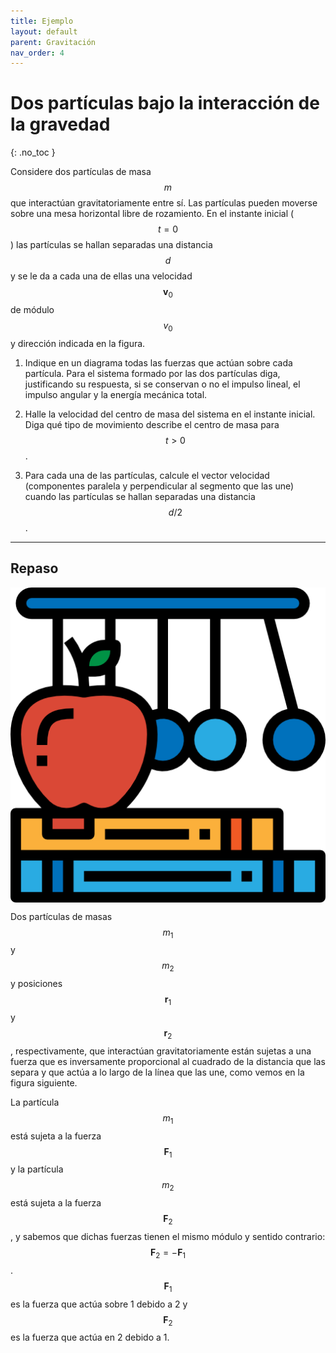 ```yaml
---
title: Ejemplo
layout: default
parent: Gravitación
nav_order: 4
---
```


# Dos partículas bajo la interacción de la gravedad
{: .no_toc }

Considere dos partículas de masa $$m$$ que interactúan gravitatoriamente entre sí. Las partículas pueden moverse sobre una mesa horizontal libre de rozamiento. En el instante inicial ($$t = 0$$) las partículas se hallan separadas una distancia $$d$$ y se le da a cada una de ellas una velocidad $$\mathbf{v}_0$$ de módulo $$v_0$$ y dirección indicada en la figura.

1. Indique en un diagrama todas las fuerzas que actúan sobre cada partícula. Para el sistema formado por las dos partículas diga, justificando su respuesta, si se conservan o no el impulso lineal, el impulso angular y la energía mecánica total.

2. Halle la velocidad del centro de masa del sistema en el instante inicial. Diga qué tipo de movimiento describe el centro de masa para $$t > 0$$.

3. Para cada una de las partículas, calcule el vector velocidad (componentes paralela y perpendicular al segmento que las une) cuando las partículas se hallan separadas una distancia $$d/2$$.

---

## Repaso

<img src="../../assets/images/physics.png" style="display: block; margin: 0 auto"/>


Dos partículas de masas $$m_1$$ y $$m_2$$ y posiciones $$\mathbf{r}_1$$ y $$\mathbf{r}_2$$, respectivamente, que interactúan gravitatoriamente están sujetas a una fuerza que es inversamente proporcional al cuadrado de la distancia que las separa y que actúa a lo largo de la línea que las une, como vemos en la figura siguiente.

La partícula $$m_1$$ está sujeta a la fuerza $$\mathbf{F}_1$$ y la partícula $$m_2$$ está sujeta a la fuerza $$\mathbf{F}_2$$, y sabemos que dichas fuerzas tienen el mismo módulo y sentido contrario: $$\mathbf{F}_2 = -\mathbf{F}_1$$.
$$\mathbf{F}_1$$ es la fuerza que actúa sobre 1 debido a 2 y $$\mathbf{F}_2$$ es la fuerza que actúa en 2 debido a 1.
